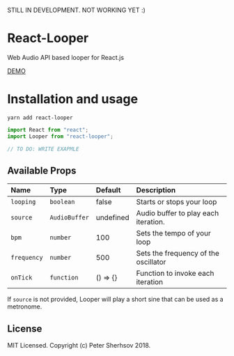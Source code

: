 STILL IN DEVELOPMENT. NOT WORKING YET :)

# React-Looper

Web Audio API based looper for React.js

[DEMO](looper-shmooper.com)

# Installation and usage

```
yarn add react-looper
```

```ts
import React from "react";
import Looper from "react-looper";

// TO DO: WRITE EXAPMLE
```

## Available Props

| Name        | Type          | Default   | Description                          |
| :---------- | :------------ | :-------- | :----------------------------------- |
| `looping`   | `boolean`     | false     | Starts or stops your loop            |
| `source`    | `AudioBuffer` | undefined | Audio buffer to play each iteration. |
| `bpm`       | `number`      | 100       | Sets the tempo of your loop          |
| `frequency` | `number`      | 500       | Sets the frequency of the oscillator |
| `onTick`    | `function`    | () => {}  | Function to invoke each iteration    |

If `source` is not provided, Looper will play a short sine that can be used as a metronome.

## License

MIT Licensed. Copyright (c) Peter Sherhsov 2018.
